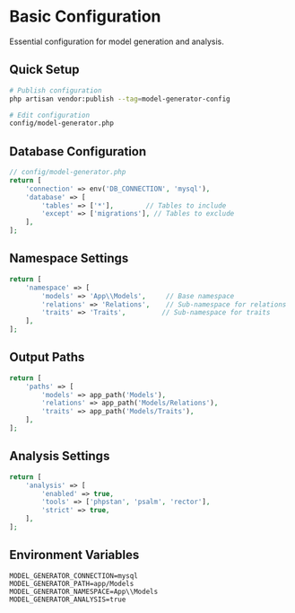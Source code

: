 # Basic Configuration

Essential configuration for model generation and analysis.

## Quick Setup

```bash
# Publish configuration
php artisan vendor:publish --tag=model-generator-config

# Edit configuration
config/model-generator.php
```

## Database Configuration

```php
// config/model-generator.php
return [
    'connection' => env('DB_CONNECTION', 'mysql'),
    'database' => [
        'tables' => ['*'],        // Tables to include
        'except' => ['migrations'], // Tables to exclude
    ],
];
```

## Namespace Settings

```php
return [
    'namespace' => [
        'models' => 'App\\Models',     // Base namespace
        'relations' => 'Relations',    // Sub-namespace for relations
        'traits' => 'Traits',         // Sub-namespace for traits
    ],
];
```

## Output Paths

```php
return [
    'paths' => [
        'models' => app_path('Models'),
        'relations' => app_path('Models/Relations'),
        'traits' => app_path('Models/Traits'),
    ],
];
```

## Analysis Settings

```php
return [
    'analysis' => [
        'enabled' => true,
        'tools' => ['phpstan', 'psalm', 'rector'],
        'strict' => true,
    ],
];
```

## Environment Variables

```env
MODEL_GENERATOR_CONNECTION=mysql
MODEL_GENERATOR_PATH=app/Models
MODEL_GENERATOR_NAMESPACE=App\\Models
MODEL_GENERATOR_ANALYSIS=true
```
